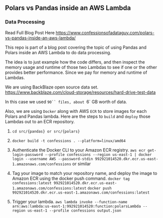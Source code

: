 ## Polars vs Pandas inside an AWS Lambda
### Data Processing

Read Full Blog Post Here
https://www.confessionsofadataguy.com/polars-vs-pandas-inside-an-aws-lambda/

This repo is part of a blog post covering the topic of using Pandas and Polars
inside an AWS Lambda to do data processing.

The idea is to just example how the code differs, and then inspect the
memory usage and runtime of those two Lambdas to see if one or the
other provides better performance. Since we pay for memory and runtime
of Lambdas.

We are using BackBlaze open source data set.
https://www.backblaze.com/cloud-storage/resources/hard-drive-test-data

In this case we used `90`` files, about `6` GB worth of data.

Also, we are using `Docker` along with AWS `ECR` to store images for
each Polars and Pandas lambda. Here are the steps to `build` and 
`deploy` those Lambdas out to an ECR repository.

1. `cd src/{pandas} or src/{polars}`

2. `docker build -t confessions . --platform=linux/amd64`

3. Authenticate the Docker CLI to your Amazon ECR registry.
 `aws ecr get-login-password --profile confessions --region us-east-1 | docker login --username AWS --password-stdin 992921014520.dkr.ecr.us-east-1.amazonaws.com/confessions` or similar

4. Tag your image to match your repository name, and deploy the image to Amazon ECR using the docker push command.
`docker tag confessions:latest 992921014520.dkr.ecr.us-east-1.amazonaws.com/confessions:latest`
`docker push 992921014520.dkr.ecr.us-east-1.amazonaws.com/confessions:latest`

5. Trigger your lambda.
`aws lambda invoke --function-name arn:aws:lambda:us-east-1:992921014520:function:polarsLambda --region us-east-1 --profile confessions output.json`

